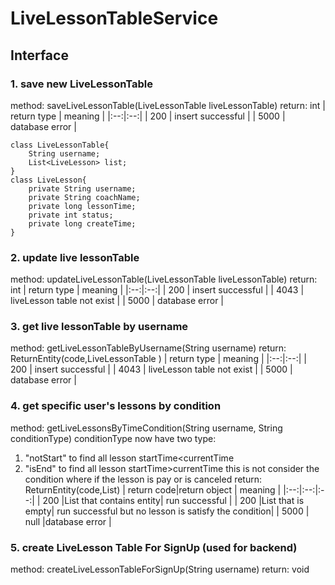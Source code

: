 # LiveLessonTableService
## Interface
### 1. save new LiveLessonTable
method: saveLiveLessonTable(LiveLessonTable liveLessonTable)
return: int
| return type | meaning |
|:--:|:--:|
| 200 | insert successful |
| 5000 | database error |
```
class LiveLessonTable{
	String username;
	List<LiveLesson> list;
}
class LiveLesson{
	private String username;
    private String coachName;
    private long lessonTime;
    private int status;
    private long createTime;
}
```

### 2. update live lessonTable 
method: updateLiveLessonTable(LiveLessonTable liveLessonTable)
return: int
| return type | meaning |
|:--:|:--:|
| 200 | insert successful |
| 4043 | liveLesson table not exist |
| 5000 | database error |

### 3. get  live lessonTable by username
method: getLiveLessonTableByUsername(String username)
return: ReturnEntity(code,LiveLessonTable )
| return type | meaning |
|:--:|:--:|
| 200 | insert successful |
| 4043 | liveLesson table not exist |
| 5000 | database error |

### 4.  get specific user's lessons by condition
method: getLiveLessonsByTimeCondition(String username, String conditionType)
    conditionType now have two type:
1. "notStart" to find all lesson startTime<currentTime
2. "isEnd" to find all lesson startTime>currentTime
    this is not consider the condition where if the lesson is pay or is canceled
return: ReturnEntity(code,List<LiveSession>)
| return code|return object | meaning |
|:--:|:--:|:--:|
| 200 |List that contains entity| run successful |
| 200 |List that is empty| run successful but no lesson is satisfy the condition|
| 5000 | null |database error |

### 5. create LiveLesson Table For SignUp (__used for backend__)
method: createLiveLessonTableForSignUp(String username)
return: void


